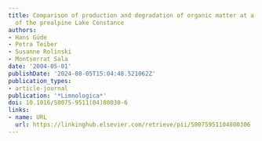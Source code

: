 ```yaml
---
title: Comparison of production and degradation of organic matter at a littoral site
  of the prealpine Lake Constance
authors:
- Hans Güde
- Petra Teiber
- Susanne Rolinski
- Montserrat Sala
date: '2004-05-01'
publishDate: '2024-08-05T15:04:48.521062Z'
publication_types:
- article-journal
publication: '*Limnologica*'
doi: 10.1016/S0075-9511(04)80030-6
links:
- name: URL
  url: https://linkinghub.elsevier.com/retrieve/pii/S0075951104800306
---
```

